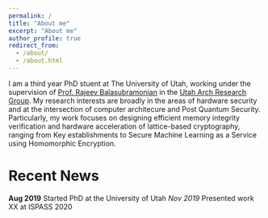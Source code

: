 ```yaml
---
permalink: /
title: "About me"
excerpt: "About me"
author_profile: true
redirect_from: 
  - /about/
  - /about.html
---
```


I am a third year PhD stuent at The University of Utah, working under the supervision of [Prof. Rajeev Balasubramonian](https://www.cs.utah.edu/~rajeev/) in the [Utah Arch Research Group](https://arch.cs.utah.edu/). My research interests are broadly in the areas of hardware security and at the intersection of computer architecure and Post Quantum Security. Particularly, my work focuses on designing efficient memory integrity verification and hardware acceleration of lattice-based cryptography, ranging from Key establishments to Secure Machine Learning as a Service using Homomorphic Encryption.

Recent News
======
**Aug 2019** Started PhD at the University of Utah
*Nov 2019* Presented work XX at ISPASS 2020

